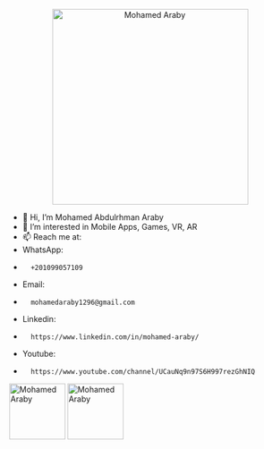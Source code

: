  <p align="center"><img src="https://github.com/mohamedaraby122/CodeForces-ProblemsSolutions/blob/master/araby.png" width="350" title="Mohamed Araby"> </p>

- 👋 Hi, I’m Mohamed Abdulrhman Araby
- 👀 I’m interested in Mobile Apps, Games, VR, AR
- 📫 Reach me at:
- WhatsApp:
-       +201099057109
- Email:
-       mohamedaraby1296@gmail.com
- Linkedin:
-       https://www.linkedin.com/in/mohamed-araby/
- Youtube:
-       https://www.youtube.com/channel/UCauNq9n97S6H997rezGhNIQ

 <img src="https://github.com/mohamedaraby122/CodeForces-ProblemsSolutions/blob/master/flutter.png" align="center" height="100" width="100" title="Mohamed Araby"> 
 <img src="https://github.com/mohamedaraby122/CodeForces-ProblemsSolutions/blob/master/unity.png" align="center" height="100" width="100" title="Mohamed Araby"> 


<!---
mohamedaraby122/mohamedaraby122 is a ✨ special ✨ repository because its `README.md` (this file) appears on your GitHub profile.
You can click the Preview link to take a look at your changes.
--->
